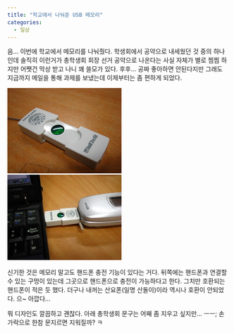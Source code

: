 ```yaml
---
title: "학교에서 나눠준 USB 메모리"
categories:
  - 일상
---
```


음... 이번에 학교에서 메모리를 나눠줬다. 학생회에서 공약으로 내세웠던 것 중의 하나인데 솔직히 이런거가 총학생회 회장 선거 공약으로 나온다는 사실 자체가 별로 찜찜 하지만 어쨋건 막상 받고 나니 꽤 쓸모가 있다. 후후... 공짜 좋아하면 안된다지만 그래도 지금까지 메일을 통해 과제를 보냈는데 이제부터는 좀 편하게 되었다.  
  
![](/assets/images/posts/2005/06/gk200000000079.jpg)
![](/assets/images/posts/2005/06/gk200000000081.jpg)

신기한 것은 메모리 말고도 핸드폰 충전 기능이 있다는 거다. 뒤쪽에는 핸드폰과 연결할 수 있는 구멍이 있는데 그곳으로 핸드폰으로 충전이 가능하다고 한다. 그치만 호환되는 핸드폰이 적은 듯 했다. 더구나 내꺼는 산요폰(일명 산돌이)이라 역시나 호환이 안되었다. 으~ 아깝다...  
  
뭐 디자인도 깔끔하고 괜찮다. 아래 총학생회 문구는 어째 좀 지우고 싶지만... ㅡㅡ; 손가락으로 한참 문지르면 지워질까? ㅋ
